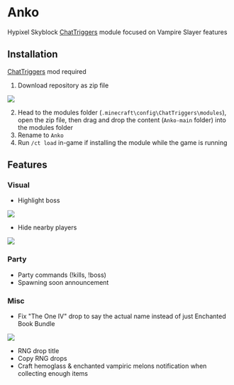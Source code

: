 # Anko

Hypixel Skyblock [ChatTriggers](https://chattriggers.com/) module focused on Vampire Slayer features

## Installation

[ChatTriggers](https://chattriggers.com/) mod required
1. Download repository as zip file

![](https://i.imgur.com/38XUdaC.png)

2. Head to the modules folder (`.minecraft\config\ChatTriggers\modules`), open the zip file, then drag and drop the content (`Anko-main` folder) into the modules folder
3. Rename to `Anko`
4. Run `/ct load` in-game if installing the module while the game is running

## Features
### Visual
- Highlight boss

![](https://i.imgur.com/TPl2CY5.png)

- Hide nearby players

![](https://i.imgur.com/wF6YPGY.jpeg)

### Party
- Party commands (!kills, !boss)
- Spawning soon announcement

### Misc
- Fix "The One IV" drop to say the actual name instead of just Enchanted Book Bundle

![](https://i.imgur.com/KiGEQTH.png)

- RNG drop title
- Copy RNG drops
- Craft hemoglass & enchanted vampiric melons notification when collecting enough items